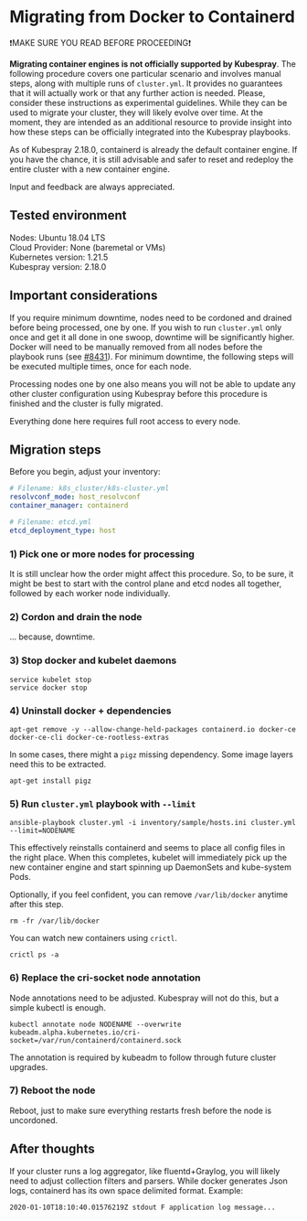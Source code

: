 # Migrating from Docker to Containerd

❗MAKE SURE YOU READ BEFORE PROCEEDING❗

**Migrating container engines is not officially supported by Kubespray**. The following procedure covers one particular scenario and involves manual steps, along with multiple runs of `cluster.yml`. It provides no guarantees that it will actually work or that any further action is needed.  Please, consider these instructions as experimental guidelines. While they can be used to migrate your cluster, they will likely evolve over time. At the moment, they are intended as an additional resource to provide insight into how these steps can be officially integrated into the Kubespray playbooks.

As of Kubespray 2.18.0, containerd is already the default container engine. If you have the chance, it is still advisable and safer to reset and redeploy the entire cluster with a new container engine.

Input and feedback are always appreciated.

## Tested environment

Nodes: Ubuntu 18.04 LTS\
Cloud Provider: None (baremetal or VMs)\
Kubernetes version: 1.21.5\
Kubespray version: 2.18.0

## Important considerations

If you require minimum downtime, nodes need to be cordoned and drained before being processed, one by one. If you wish to run `cluster.yml` only once and get it all done in one swoop, downtime will be significantly higher. Docker will need to be manually removed from all nodes before the playbook runs (see [#8431](https://github.com/kubernetes-sigs/kubespray/issues/8431)). For minimum downtime, the following steps will be executed multiple times, once for each node.

Processing nodes one by one also means you will not be able to update any other cluster configuration using Kubespray before this procedure is finished and the cluster is fully migrated.

Everything done here requires full root access to every node.

## Migration steps

Before you begin, adjust your inventory:


```yaml
# Filename: k8s_cluster/k8s-cluster.yml
resolvconf_mode: host_resolvconf
container_manager: containerd

# Filename: etcd.yml
etcd_deployment_type: host
```

### 1) Pick one or more nodes for processing

It is still unclear how the order might affect this procedure. So, to be sure, it might be best to start with the control plane and etcd nodes all together, followed by each worker node individually.

### 2) Cordon and drain the node

... because, downtime.

### 3) Stop docker and kubelet daemons

```commandline
service kubelet stop
service docker stop
```

### 4) Uninstall docker + dependencies

```commandline
apt-get remove -y --allow-change-held-packages containerd.io docker-ce docker-ce-cli docker-ce-rootless-extras
```

In some cases, there might a `pigz` missing dependency. Some image layers need this to be extracted.

```shell
apt-get install pigz
```

### 5) Run `cluster.yml` playbook with `--limit`

```commandline
ansible-playbook cluster.yml -i inventory/sample/hosts.ini cluster.yml --limit=NODENAME
```

This effectively reinstalls containerd and seems to place all config files in the right place. When this completes, kubelet will immediately pick up the new container engine and start spinning up DaemonSets and kube-system Pods.

Optionally, if you feel confident, you can remove `/var/lib/docker` anytime after this step.

```commandline
rm -fr /var/lib/docker
```

You can watch new containers using `crictl`.

```commandline
crictl ps -a
```

### 6) Replace the cri-socket node annotation

Node annotations need to be adjusted. Kubespray will not do this, but a simple kubectl is enough.

```commandline
kubectl annotate node NODENAME --overwrite kubeadm.alpha.kubernetes.io/cri-socket=/var/run/containerd/containerd.sock
```

The annotation is required by kubeadm to follow through future cluster upgrades.

### 7) Reboot the node

Reboot, just to make sure everything restarts fresh before the node is uncordoned.

## After thoughts

If your cluster runs a log aggregator, like fluentd+Graylog, you will likely need to adjust collection filters and parsers. While docker generates Json logs, containerd has its own space delimited format. Example:

```text
2020-01-10T18:10:40.01576219Z stdout F application log message...
```

